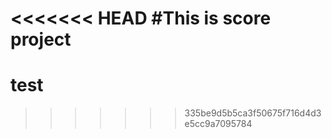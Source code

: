 <<<<<<< HEAD
#This is score project
=======
# test
>>>>>>> 335be9d5b5ca3f50675f716d4d3e5cc9a7095784
